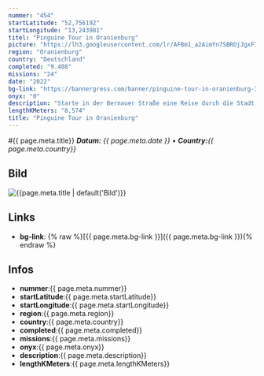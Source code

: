 ```yaml
---
nummer: "454"
startLatitude: "52,756192"
startLongitude: "13,243981"
titel: "Pinguine Tour in Oranienburg"
picture: "https://lh3.googleusercontent.com/lr/AFBm1_a2AimYn7SBROjJgxF78YLx4YhBhB3UKDbQd3N9RYeadheJgm10ve-sjWV-O4CGHvKpRDM-mKFAUljPAEqf0oIABrR81os6W-eccXP65nJUARtjy9R8KKqVikfUKpnqY2hn71dfikB8jJUJJh5O4SmJeXTZ9RcE9PRnsVeArIOOCPmCkS3pQnlRxF-34OGceMBCQYirWlycG2oIg3tGeLGGpqzwc3tWZ03_vDEyMDF7rFQk6EbibGos8RioAaQlaon3C0-ymYvK3eaquKoXzzq4Xlh2gd1eIOh5v9US1LYbTtVGcJQwHsHFkRvmdg6o0WvHYVS-0-x9ESxnytT7PpNdr0QJbb9NiILRHxugPcOcq8MX5QDyn8C8gDxNXcI46sjdXsheMIRJ9k5g0_Qdu-bOe1zB1RBo-HKz6gTWT0miRJn_gF4kbpbu-JaYpltJVws04P5ZVK8ITd7q8ph_25ps_ga6tA3O2mRGHO0spLaFDqMGaqKZPVT_WYtmDfho9o6_KKMlxgE8NOwB5lRdCsDUk4lAlXzOo8qJn24QoqO4mG-Qht2SoQG4tsrLHq3LCwvf50gC3HonbQo6Vd5OBAiaYP_IkLjIPkC-3ADkLDZ-LHah8-vJ2r6TbEtYGJDoipx-chIqNO2Oq71vEkB5Yjjnvu9upx60hPwFDie51UbXgi7l90TI5NdS20Y2eKcx6RWZLLrm0MfiMlos12aV0yq4ZEh-fZjRgqy5mO9fCj-r0NG8ficRLovGzcFC5Jl-Kq9L8ebPHl-LQdzhPiOkaKGKQrTCtGoj7XtmPW8s5VCbsRE8F0P1sEsI32DFGe6sywACLK_PyQEbqsWes6eUgAMkDsX6jrHmeYoc3ZGGJ7MKg2pUlXKGB-UZWMYAvfKpXiM03KAC"
region: "Oranienburg"
country: "Deutschland"
completed: "9.408"
missions: "24"
date: "2022"
bg-link: "https://bannergress.com/banner/pinguine-tour-in-oranienburg-3f42"
onyx: "0"
description: "Starte in der Bernauer Straße eine Reise durch die Stadt Oranienburg. Deine Reise führt dich entlang des Schloss, Schlosspark und endet am Bahnhof.\n\nBanner ist bis 01.06.2022 online"
lengthKMeters: "8,574"
title: "Pinguine Tour in Oranienburg"
---
```


#{{ page.meta.title}}
_**Datum:** {{ page.meta.date }} • **Country:**{{ page.meta.country}}_

## Bild
![{{page.meta.title | default('Bild')}}]({{page.meta.picture}})

## Links
- **bg-link**: {% raw %}[{{ page.meta.bg-link }}]({{ page.meta.bg-link }}){% endraw %}

## Infos
- **nummer**:{{ page.meta.nummer}}
- **startLatitude**:{{ page.meta.startLatitude}}
- **startLongitude**:{{ page.meta.startLongitude}}
- **region**:{{ page.meta.region}}
- **country**:{{ page.meta.country}}
- **completed**:{{ page.meta.completed}}
- **missions**:{{ page.meta.missions}}
- **onyx**:{{ page.meta.onyx}}
- **description**:{{ page.meta.description}}
- **lengthKMeters**:{{ page.meta.lengthKMeters}}

